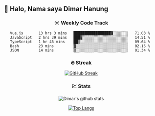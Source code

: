 ## 👋 Halo, Nama saya **Dimar Hanung**

<center>

### :sunny: Weekly Code Track
<!--START_SECTION:waka-->
```text
Vue.js       13 hrs 3 mins   █████████████████▓░░░░░░░   71.03 % 
JavaScript   2 hrs 39 mins   ███▓░░░░░░░░░░░░░░░░░░░░░   14.51 % 
TypeScript   1 hr 46 mins    ██▒░░░░░░░░░░░░░░░░░░░░░░   09.64 % 
Bash         23 mins         ▓░░░░░░░░░░░░░░░░░░░░░░░░   02.15 % 
JSON         14 mins         ▒░░░░░░░░░░░░░░░░░░░░░░░░   01.34 % 
```
<!--END_SECTION:waka-->

### :fire: Streak

[![GitHub Streak](http://github-readme-streak-stats.herokuapp.com?user=dimar-hanung)](https://git.io/streak-stats)

### :chart: Stats

![Dimar's github stats](https://github-readme-stats.vercel.app/api?username=dimar-hanung&show_icons=true&theme=vue)

[![Top Langs](https://github-readme-stats.vercel.app/api/top-langs/?username=dimar-hanung)](#)

</center>
